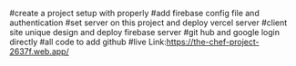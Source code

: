 #create a project setup with properly
#add firebase config file and authentication
#set server on this project and deploy vercel server
#client site unique design and deploy firebase server
#git hub and google login directly
#all code to add github
#live Link:https://the-chef-project-2637f.web.app/
